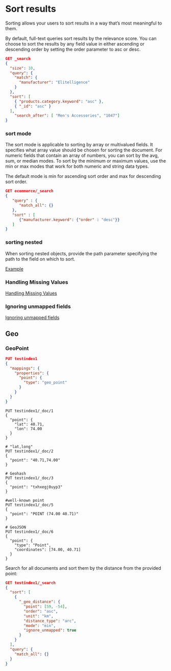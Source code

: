 # Sort results
Sorting allows your users to sort results in a way that’s most meaningful to them.

By default, full-text queries sort results by the relevance score. You can choose to sort the results by any field value in either ascending or descending order by setting the order parameter to asc or desc.

```json
GET _search
{
  "size": 10,
  "query": {
    "match": {
      "manufacturer": "Elitelligence"
    }
  },
  "sort": [
    { "products.category.keyword": "asc" },
    { "_id": "asc" } 
  ],
    "search_after": [ "Men's Accessories", "1047"]
}
```

### sort mode
The sort mode is applicable to sorting by array or multivalued fields. It specifies what array value should be chosen for sorting the document. For numeric fields that contain an array of numbers, you can sort by the avg, sum, or median modes. To sort by the minimum or maximum values, use the min or max modes that work for both numeric and string data types.

The default mode is min for ascending sort order and max for descending sort order.

```json
GET ecommerce/_search
{
   "query" : {
      "match_all": {}
   },
   "sort" : [
      {"manufacturer.keyword": {"order" : "desc"}}
   ]
}
```

### sorting nested
When sorting nested objects, provide the path parameter specifying the path to the field on which to sort.

[Example](https://opensearch.org/docs/latest/search-plugins/searching-data/sort/#sorting-nested-objects)

### Handling Missing Values
[Handling Missing Values](https://opensearch.org/docs/latest/search-plugins/searching-data/sort/#handling-missing-values)

### Ignoring unmapped fields
[Ignoring unmapped fields](https://opensearch.org/docs/latest/search-plugins/searching-data/sort/#ignoring-unmapped-fields)

## Geo

### GeoPoint

```json
PUT testindex1
{
  "mappings": {
    "properties": {
      "point": {
        "type": "geo_point"
      }
    }
  }
}
```

```
PUT testindex1/_doc/1
{
  "point": { 
    "lat": 40.71,
    "lon": 74.00
  }
}

# "lat,long"
PUT testindex1/_doc/2
{
  "point": "40.71,74.00" 
}

# Geohash
PUT testindex1/_doc/3
{
  "point": "txhxegj0uyp3"
}

#well-known point
PUT testindex1/_doc/5
{
  "point": "POINT (74.00 40.71)"
}

# GeoJSON
PUT testindex1/_doc/6
{
  "point": {
    "type": "Point",
    "coordinates": [74.00, 40.71]
  }
}
```

Search for all documents and sort them by the distance from the provided point:

```json
GET testindex1/_search
{
  "sort": [
    {
      "_geo_distance": {
        "point": [59, -54],
        "order": "asc",
        "unit": "km",
        "distance_type": "arc",
        "mode": "min",
        "ignore_unmapped": true
      }
    }
  ],
  "query": {
    "match_all": {}
  }
}
```

